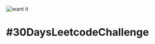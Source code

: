 ![want it](https://user-images.githubusercontent.com/57477983/96923215-9163fe00-14ce-11eb-93d6-7976edec1b0b.PNG)

# #30DaysLeetcodeChallenge
